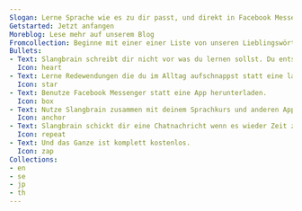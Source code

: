 ```yaml
---
Slogan: Lerne Sprache wie es zu dir passt, und direkt in Facebook Messenger
Getstarted: Jetzt anfangen
Moreblog: Lese mehr auf unserem Blog
Fromcollection: Beginne mit einer einer Liste von unseren Lieblingswörtern
Bullets:
- Text: Slangbrain schreibt dir nicht vor was du lernen sollst. Du entscheidest was dich interessiert und Slangbrain kümmert sich darum, dass du es nicht vergisst.
  Icon: heart
- Text: Lerne Redewendungen die du im Alltag aufschnappst statt eine langweilige List von Vokabeln.
  Icon: star
- Text: Benutze Facebook Messenger statt eine App herunterladen.
  Icon: box
- Text: Nutze Slangbrain zusammen mit deinem Sprachkurs und anderen Apps, die dir gefallen.
  Icon: anchor
- Text: Slangbrain schickt dir eine Chatnachricht wenn es wieder Zeit zu lernen ist.
  Icon: repeat
- Text: Und das Ganze ist komplett kostenlos.
  Icon: zap
Collections:
- en
- se
- jp
- th
---
```

